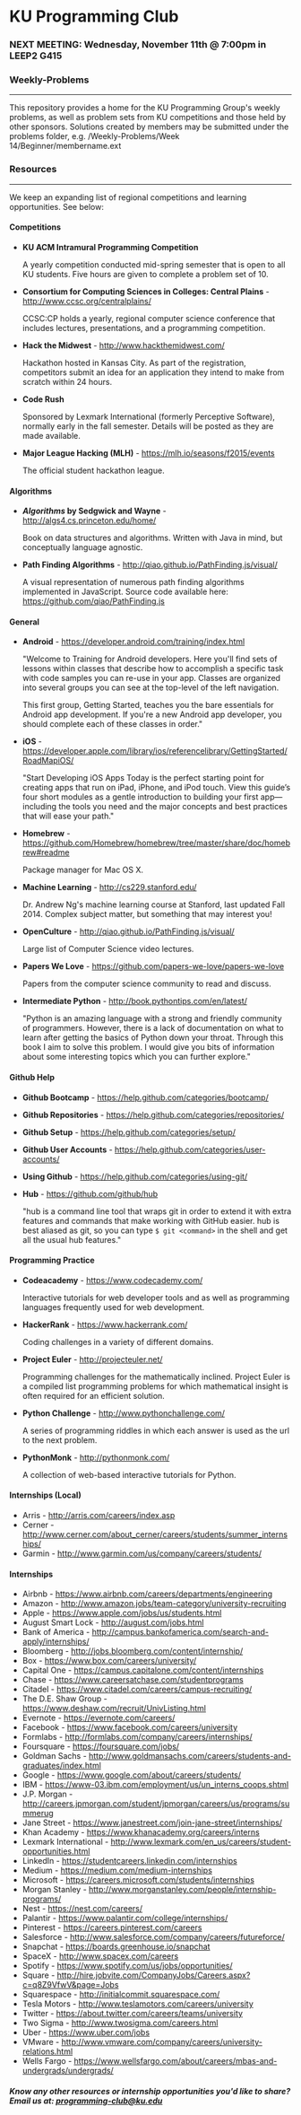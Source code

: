 # KU Programming Club

### NEXT MEETING: Wednesday, November 11th @ 7:00pm in LEEP2 G415

### Weekly-Problems
-------------------

This repository provides a home for the KU Programming Group's weekly problems,
as well as problem sets from KU competitions and those held by other sponsors.
Solutions created by members may be submitted under the problems folder,
e.g. /Weekly-Problems/Week 14/Beginner/membername.ext



### Resources
-------------

We keep an expanding list of regional competitions and learning opportunities.
See below:


#### Competitions
-   __KU ACM Intramural Programming Competition__

    A yearly competition conducted mid-spring semester that is open to all KU
    students. Five hours are given to complete a problem set of 10.

-   __Consortium for Computing Sciences in Colleges: Central Plains__ - http://www.ccsc.org/centralplains/

    CCSC:CP holds a yearly, regional computer science conference that includes
    lectures, presentations, and a programming competition.

-   __Hack the Midwest__ - http://www.hackthemidwest.com/

    Hackathon hosted in Kansas City. As part of the registration, competitors submit
    an idea for an application they intend to make from scratch within 24 hours.

-   __Code Rush__

    Sponsored by Lexmark International (formerly Perceptive Software), normally
    early in the fall semester. Details will be posted as they are made available.

-   __Major League Hacking (MLH)__ - https://mlh.io/seasons/f2015/events

    The official student hackathon league.


#### Algorithms

-   __*Algorithms* by Sedgwick and Wayne__ - http://algs4.cs.princeton.edu/home/

    Book on data structures and algorithms. Written with Java in mind, but
    conceptually language agnostic.

-   __Path Finding Algorithms__ - http://qiao.github.io/PathFinding.js/visual/

    A visual representation of numerous path finding algorithms implemented in
    JavaScript. Source code available here: https://github.com/qiao/PathFinding.js



#### General

-   __Android__ - https://developer.android.com/training/index.html

    "Welcome to Training for Android developers. Here you'll find sets of lessons
    within classes that describe how to accomplish a specific task with code samples
    you can re-use in your app. Classes are organized into several groups you can
    see at the top-level of the left navigation.

    This first group, Getting Started, teaches you the bare essentials for Android
    app development. If you're a new Android app developer, you should complete
    each of these classes in order."

-   __iOS__ - https://developer.apple.com/library/ios/referencelibrary/GettingStarted/RoadMapiOS/

    "Start Developing iOS Apps Today is the perfect starting point for creating apps
    that run on iPad, iPhone, and iPod touch. View this guide’s four short modules
    as a gentle introduction to building your first app—including the tools you need
    and the major concepts and best practices that will ease your path."

-   __Homebrew__ - https://github.com/Homebrew/homebrew/tree/master/share/doc/homebrew#readme

    Package manager for Mac OS X.

-   __Machine Learning__ - http://cs229.stanford.edu/

    Dr. Andrew Ng's machine learning course at Stanford, last updated Fall 2014.
    Complex subject matter, but something that may interest you!

-   __OpenCulture__ - http://qiao.github.io/PathFinding.js/visual/

    Large list of Computer Science video lectures.

-   __Papers We Love__ - https://github.com/papers-we-love/papers-we-love

    Papers from the computer science community to read and discuss.

-   __Intermediate Python__ - http://book.pythontips.com/en/latest/

    "Python is an amazing language with a strong and friendly community of programmers. However, there is a lack of documentation on what to learn after getting the basics of Python down your throat. Through this book I aim to solve this problem. I would give you bits of information about some interesting topics which you can further explore."


#### Github Help

-   __Github Bootcamp__ - https://help.github.com/categories/bootcamp/
-   __Github Repositories__ - https://help.github.com/categories/repositories/
-   __Github Setup__ - https://help.github.com/categories/setup/
-   __Github User Accounts__ - https://help.github.com/categories/user-accounts/
-   __Using Github__ - https://help.github.com/categories/using-git/
-   __Hub__ - https://github.com/github/hub

    "hub is a command line tool that wraps git in order to extend it with extra
    features and commands that make working with GitHub easier. hub is best aliased
    as git, so you can type ```$ git <command>``` in the shell and get all the usual
    hub features."


#### Programming Practice

-   __Codeacademy__ - https://www.codecademy.com/

    Interactive tutorials for web developer tools and as well as programming
    languages frequently used for web development.

-   __HackerRank__ - https://www.hackerrank.com/

    Coding challenges in a variety of different domains.

-   __Project Euler__ - http://projecteuler.net/

    Programming challenges for the mathematically inclined. Project Euler is a
    compiled list programming problems for which mathematical insight is often
    required for an efficient solution.

-   __Python Challenge__ - http://www.pythonchallenge.com/

    A series of programming riddles in which each answer is used as the url to
    the next problem.

-   __PythonMonk__ - http://pythonmonk.com/

    A collection of web-based interactive tutorials for Python.


#### Internships (Local)
-   Arris - http://arris.com/careers/index.asp
-   Cerner - http://www.cerner.com/about_cerner/careers/students/summer_internships/
-   Garmin - http://www.garmin.com/us/company/careers/students/

#### Internships
-   Airbnb - https://www.airbnb.com/careers/departments/engineering
-   Amazon - http://www.amazon.jobs/team-category/university-recruiting
-   Apple - https://www.apple.com/jobs/us/students.html
-   August Smart Lock - http://august.com/jobs.html
-   Bank of America - http://campus.bankofamerica.com/search-and-apply/internships/
-   Bloomberg - http://jobs.bloomberg.com/content/internship/
-   Box - https://www.box.com/careers/university/
-   Capital One - https://campus.capitalone.com/content/internships
-   Chase - https://www.careersatchase.com/studentprograms
-   Citadel - https://www.citadel.com/careers/campus-recruiting/
-   The D.E. Shaw Group - https://www.deshaw.com/recruit/UnivListing.html
-   Evernote - https://evernote.com/careers/
-   Facebook - https://www.facebook.com/careers/university
-   Formlabs - http://formlabs.com/company/careers/internships/
-   Foursquare - https://foursquare.com/jobs/
-   Goldman Sachs - http://www.goldmansachs.com/careers/students-and-graduates/index.html
-   Google - https://www.google.com/about/careers/students/
-   IBM - https://www-03.ibm.com/employment/us/un_interns_coops.shtml
-   J.P. Morgan - http://careers.jpmorgan.com/student/jpmorgan/careers/us/programs/summerug
-   Jane Street - https://www.janestreet.com/join-jane-street/internships/
-   Khan Academy - https://www.khanacademy.org/careers/interns
-   Lexmark International - http://www.lexmark.com/en_us/careers/student-opportunities.html
-   LinkedIn - https://studentcareers.linkedin.com/internships
-   Medium - https://medium.com/medium-internships
-   Microsoft - https://careers.microsoft.com/students/internships
-   Morgan Stanley - http://www.morganstanley.com/people/internship-programs/
-   Nest - https://nest.com/careers/
-   Palantir - https://www.palantir.com/college/internships/
-   Pinterest - https://careers.pinterest.com/careers
-   Salesforce - http://www.salesforce.com/company/careers/futureforce/
-   Snapchat - https://boards.greenhouse.io/snapchat
-   SpaceX - http://www.spacex.com/careers
-   Spotify - https://www.spotify.com/us/jobs/opportunities/
-   Square - http://hire.jobvite.com/CompanyJobs/Careers.aspx?c=q8Z9VfwV&page=Jobs
-   Squarespace - http://initialcommit.squarespace.com/
-   Tesla Motors - http://www.teslamotors.com/careers/university
-   Twitter - https://about.twitter.com/careers/teams/university
-   Two Sigma - http://www.twosigma.com/careers.html
-   Uber - https://www.uber.com/jobs
-   VMware - http://www.vmware.com/company/careers/university-relations.html
-   Wells Fargo - https://www.wellsfargo.com/about/careers/mbas-and-undergrads/undergrads/


##### Know any other resources or internship opportunities you'd like to share? Email us at: programming-club@ku.edu
